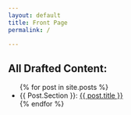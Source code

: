 ```yaml
---
layout: default
title: Front Page
permalink: /

---
```


## All Drafted Content:

<ul>
{% for post in site.posts %}
  <li><span style="text-transform: capitalize;">{{ post.section }}</span>: <a href="{{ post.url | prepend: site.baseurl }}">{{ post.title }}</a></li>
{% endfor %}
</ul>
